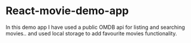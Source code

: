 # React-movie-demo-app
In this demo app I have used a public OMDB api for listing and searching movies.. and used local storage to add favourite movies functionality.
